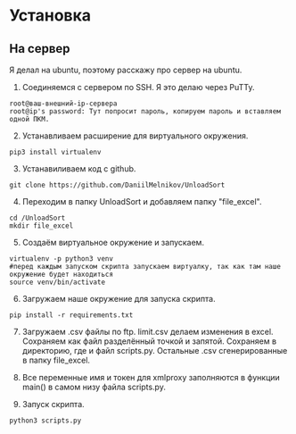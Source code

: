 # Установка

## На сервер
Я делал на ubuntu, поэтому расскажу про сервер на ubuntu.

1. Соединяемся с сервером по SSH. Я это делаю через PuTTy.
````
root@ваш-внешний-ip-сервера
root@ip's password: Тут попросит пароль, копируем пароль и вставляем одной ПКМ.
````
2. Устанавливаем расширение для виртуального окружения.
````
pip3 install virtualenv
````
3. Устанавиливаем код с github.
````
git clone https://github.com/DaniilMelnikov/UnloadSort
````
4. Переходим в папку UnloadSort и добавляем папку "file_excel".
````
cd /UnloadSort
mkdir file_excel
````
5. Создаём виртуальное окружение и запускаем.
````
virtualenv -p python3 venv
#перед каждым запуском скрипта запускаем виртуалку, так как там наше окружение будет находиться
source venv/bin/activate
````
6. Загружаем наше окружение для запуска скрипта.
````
pip install -r requirements.txt
````
7. Загружаем .csv файлы по ftp.
limit.csv делаем изменения в excel. Сохраняем как файл разделённый точкой и запятой. Сохраняем в директорию, где и файл scripts.py.
Остальные .csv сгенерированные в папку file_excel.

8. Все переменные имя и токен для xmlproxy заполняются в функции main() в самом низу файла scripts.py.

9. Запуск скрипта.
````
python3 scripts.py
````
